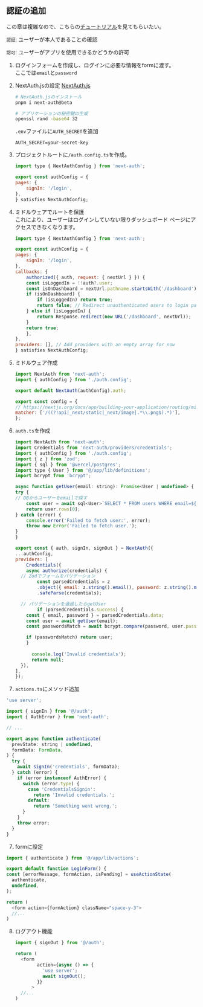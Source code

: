 ## 認証の追加

この章は複雑なので、こちらの[チュートリアル](https://nextjs.org/learn/dashboard-app/adding-authentication)を見てもらいたい。

`認証`: ユーザーが本人であることの確認

`認可`: ユーザーがアプリを使用できるかどうかの許可

1. ログインフォームを作成し、ログインに必要な情報をformに渡す。  
ここでは`email`と`password`

2. NextAuth.jsの設定
	[NextAuth.js](https://authjs.dev/reference/nextjs)

    ```sh
    # NextAuth.jsのインストール
    pnpm i next-auth@beta

    # アプリケーションの秘密鍵の生成
	openssl rand -base64 32
    ```

	`.env`ファイルに`AUTH_SECRET`を追加
	```.env
	AUTH_SECRET=your-secret-key
	```

3. プロジェクトルートに`/auth.config.ts`を作成。
	```js
	import type { NextAuthConfig } from 'next-auth';
	
	export const authConfig = {
	pages: {
		signIn: '/login',
	},
	} satisfies NextAuthConfig;
	```

4. ミドルウェアでルートを保護  
	これにより、ユーザーはログインしていない限りダッシュボード ページにアクセスできなくなります。
	```js
	import type { NextAuthConfig } from 'next-auth';
 
	export const authConfig = {
	pages: {
		signIn: '/login',
	},
	callbacks: {
		authorized({ auth, request: { nextUrl } }) {
		const isLoggedIn = !!auth?.user;
		const isOnDashboard = nextUrl.pathname.startsWith('/dashboard');
		if (isOnDashboard) {
			if (isLoggedIn) return true;
			return false; // Redirect unauthenticated users to login page
		} else if (isLoggedIn) {
			return Response.redirect(new URL('/dashboard', nextUrl));
		}
		return true;
		},
	},
	providers: [], // Add providers with an empty array for now
	} satisfies NextAuthConfig;
	```

5. ミドルウェア作成
	```js
	import NextAuth from 'next-auth';
	import { authConfig } from './auth.config';
	
	export default NextAuth(authConfig).auth;
	
	export const config = {
	// https://nextjs.org/docs/app/building-your-application/routing/middleware#matcher
	matcher: ['/((?!api|_next/static|_next/image|.*\\.png$).*)'],
	};
	```

6. `auth.ts`を作成

	```js
	import NextAuth from 'next-auth';
	import Credentials from 'next-auth/providers/credentials';
	import { authConfig } from './auth.config';
	import { z } from 'zod';
	import { sql } from '@vercel/postgres';
	import type { User } from '@/app/lib/definitions';
	import bcrypt from 'bcrypt';
	
	async function getUser(email: string): Promise<User | undefined> {
	try {
    // DBからユーザーをemailで探す
		const user = await sql<User>`SELECT * FROM users WHERE email=${email}`;
		return user.rows[0];
	} catch (error) {
		console.error('Failed to fetch user:', error);
		throw new Error('Failed to fetch user.');
	}
	}
	
	export const { auth, signIn, signOut } = NextAuth({
	...authConfig,
	providers: [
		Credentials({
		async authorize(credentials) {
      // Zodでフォームをバリデーション
			const parsedCredentials = z
			.object({ email: z.string().email(), password: z.string().min(6) })
			.safeParse(credentials);
	
      // バリデーションを通過したらgetUser
			if (parsedCredentials.success) {
        const { email, password } = parsedCredentials.data;
        const user = await getUser(email);
        const passwordsMatch = await bcrypt.compare(password, user.password);
    
        if (passwordsMatch) return user;
        }
  
          console.log('Invalid credentials');
          return null;
      }),
    ],
	});
	```

6. `actions.ts`にメソッド追加

  ```js
  'use server';
 
  import { signIn } from '@/auth';
  import { AuthError } from 'next-auth';
  
  // ...
  
  export async function authenticate(
    prevState: string | undefined,
    formData: FormData,
  ) {
    try {
      await signIn('credentials', formData);
    } catch (error) {
      if (error instanceof AuthError) {
        switch (error.type) {
          case 'CredentialsSignin':
            return 'Invalid credentials.';
          default:
            return 'Something went wrong.';
        }
      }
      throw error;
    }
  }
  ```

7. formに設定

  ```js
  import { authenticate } from '@/app/lib/actions';

  export default function LoginForm() {
  const [errorMessage, formAction, isPending] = useActionState(
    authenticate,
    undefined,
  );
 
  return (
    <form action={formAction} className="space-y-3">
    //...
  )
  ```


8. ログアウト機能

    ```js
    import { signOut } from '@/auth';

    return (
      <form
            action={async () => {
              'use server';
              await signOut();
            }}
          >
      //...
    )

    ```